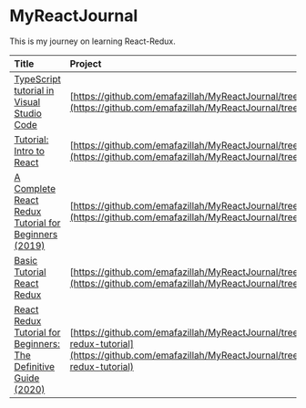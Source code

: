 # MyReactJournal
This is my journey on learning React-Redux.

Title | Project |
:---|:---|
[TypeScript tutorial in Visual Studio Code](https://code.visualstudio.com/docs/typescript/typescript-tutorial) | [https://github.com/emafazillah/MyReactJournal/tree/master/HelloWorld](https://github.com/emafazillah/MyReactJournal/tree/master/HelloWorld)
[Tutorial: Intro to React](https://reactjs.org/tutorial/tutorial.html) | [https://github.com/emafazillah/MyReactJournal/tree/master/my-app](https://github.com/emafazillah/MyReactJournal/tree/master/my-app)
[A Complete React Redux Tutorial for Beginners (2019)](https://daveceddia.com/redux-tutorial/) | [https://github.com/emafazillah/MyReactJournal/tree/master/counter](https://github.com/emafazillah/MyReactJournal/tree/master/counter)
[Basic Tutorial React Redux](https://react-redux.js.org/introduction/basic-tutorial) | [https://github.com/emafazillah/MyReactJournal/tree/master/todo-app](https://github.com/emafazillah/MyReactJournal/tree/master/todo-app)
[React Redux Tutorial for Beginners: The Definitive Guide (2020)](https://www.valentinog.com/blog/redux/) | [https://github.com/emafazillah/MyReactJournal/tree/master/react-redux-tutorial](https://github.com/emafazillah/MyReactJournal/tree/master/react-redux-tutorial)

